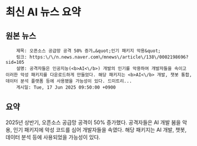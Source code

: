 # 최신 AI 뉴스 요약

## 원본 뉴스
		제목: 오픈소스 공급망 공격 50% 증가…&quot;인기 패키지 악용&quot;
		링크: https:\/\/n.news.naver.com\/mnews\/article\/138\/0002198696?sid=105
		설명: 공격자들은 인공지능(<b>AI<\/b>) 개발의 인기를 악용하여 개발자들을 속이고 이러한 악성 패키지를 다운로드하게 만들었다. 해당 패키지는 <b>AI<\/b> 개발, 챗봇 통합, 데이터 분석 플랫폼 등에 사용됐을 가능성이 있다. 드미트리... 
		게시일: Tue, 17 Jun 2025 09:50:00 +0900


## 요약
2025년 상반기, 오픈소스 공급망 공격이 50% 증가했다. 공격자들은 AI 개발 붐을 악용, 인기 패키지에 악성 코드를 심어 개발자들을 속였다. 해당 패키지는 AI 개발, 챗봇, 데이터 분석 등에 사용되었을 가능성이 있다.
